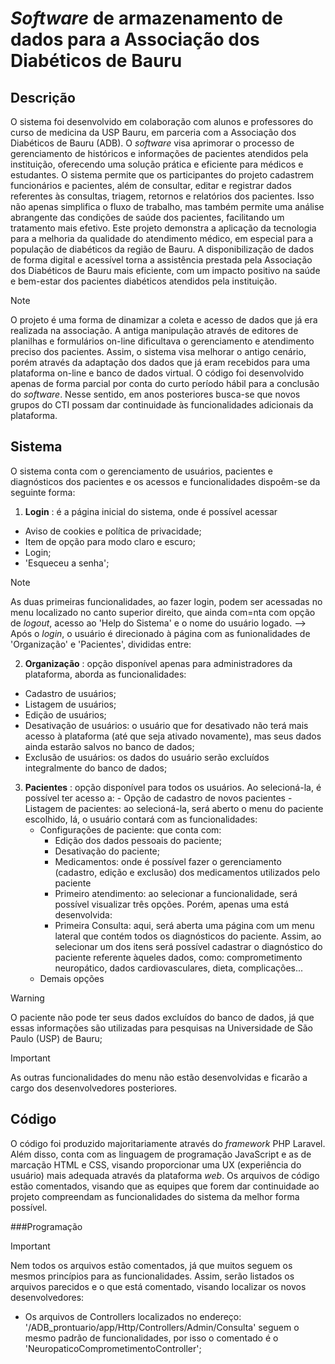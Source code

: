 # *Software* de armazenamento de dados para a Associação dos Diabéticos de Bauru

## Descrição

  O sistema foi desenvolvido em colaboração com alunos e professores do curso de medicina da USP Bauru, em parceria com a Associação dos Diabéticos de Bauru (ADB). O *software* visa aprimorar o processo de gerenciamento de históricos e informações de pacientes atendidos pela instituição, oferecendo uma solução prática e eficiente para médicos e estudantes. O sistema permite que os participantes do projeto cadastrem funcionários e pacientes, além de consultar, editar e registrar dados referentes às consultas, triagem, retornos e relatórios dos pacientes. Isso não apenas simplifica o fluxo de trabalho, mas também permite uma análise abrangente das condições de saúde dos pacientes, facilitando um tratamento mais efetivo. Este projeto demonstra a aplicação da tecnologia para a melhoria da qualidade do atendimento médico, em especial para a população de diabéticos da região de Bauru. A disponibilização de dados de forma digital e acessível torna a assistência prestada pela Associação dos Diabéticos de Bauru mais eficiente, com um impacto positivo na saúde e bem-estar dos pacientes diabéticos atendidos pela instituição.
  
> [!NOTE]
> O projeto é uma forma de dinamizar a coleta e acesso de dados que já era realizada na associação.
> A antiga manipulação através de editores de planilhas e formulários on-line dificultava o gerenciamento e atendimento preciso dos pacientes. Assim, o sistema visa melhorar o antigo cenário, porém através da adaptação dos dados que já eram recebidos para uma plataforma on-line e banco de dados virtual.
> O código foi desenvolvido apenas de forma parcial por conta do curto período hábil para a conclusão do *software*. Nesse sentido, em anos posteriores busca-se que novos grupos do CTI possam dar continuidade às funcionalidades adicionais da plataforma.  


## Sistema

  O sistema conta com o gerenciamento de usuários, pacientes e diagnósticos dos pacientes e os acessos e funcionalidades dispoêm-se da seguinte forma:
  1. **Login** : é a página inicial do sistema, onde é possível acessar
   - Aviso de cookies e política de privacidade;
   - Item de opção para modo claro e escuro;
   - Login;
   - 'Esqueceu a senha';
  > [!NOTE]
  > As duas primeiras funcionalidades, ao fazer login, podem ser acessadas no menu localizado no canto superior direito, que ainda com=nta com opção de *logout*, acesso ao 'Help do Sistema' e o nome do usuário logado.
  --> Após o *login*, o usuário é direcionado à página com as funionalidades de 'Organização' e 'Pacientes', divididas entre:
     
  2. **Organização** : opção disponível apenas para administradores da plataforma, aborda as funcionalidades:
   - Cadastro de usuários;
   - Listagem de usuários;
   - Edição de usuários;
   - Desativação de usuários: o usuário que for desativado não terá mais acesso à plataforma (até que seja ativado novamente), mas seus dados ainda estarão salvos no banco de dados;
   - Exclusão de usuários: os dados do usuário serão excluídos integralmente do banco de dados;
   3. **Pacientes** : opção disponível para todos os usuários. Ao selecioná-la, é possível ter acesso a:
    - Opção de cadastro de novos pacientes
    - Listagem de pacientes: ao selecioná-la, será aberto o menu do paciente escolhido, lá, o usuário contará com as funcionalidades:
       - Configurações de paciente: que conta com:
         - Edição dos dados pessoais do paciente;
         - Desativação do paciente;
         - Medicamentos: onde é possível fazer o gerenciamento (cadastro, edição e exclusão) dos medicamentos utilizados pelo paciente
         - Primeiro atendimento: ao selecionar a funcionalidade, será possível visualizar três opções. Porém, apenas uma está desenvolvida:
         - Primeira Consulta: aqui, será aberta uma página com um menu lateral que contém todos os diagnósticos do paciente. Assim, ao selecionar um dos itens será possível cadastrar o diagnóstico do paciente referente àqueles dados, como: comprometimento neuropático, dados cardiovasculares, dieta, complicações...
      - Demais opções
> [!WARNING]
>  O paciente não pode ter seus dados excluídos do banco de dados, já que essas informações são utilizadas para pesquisas na Universidade de São Paulo (USP) de Bauru;
      
> [!IMPORTANT]
>  As outras funcionalidades do menu não estão desenvolvidas e ficarão a cargo dos desenvolvedores posteriores.
     

## Código 

  O código foi produzido majoritariamente através do *framework* PHP Laravel. Além disso, conta com as linguagem de programação JavaScript e as de marcação HTML e CSS, visando proporcionar uma UX (experiência do usuário) mais adequada através da plataforma *web*.
  Os arquivos de código estão comentados, visando que as equipes que forem dar continuidade ao projeto compreendam as funcionalidades do sistema da melhor forma possível.

###Programação
  
> [!IMPORTANT]
> Nem todos os arquivos estão comentados, já que muitos seguem os mesmos princípios para as funcionalidades. Assim, serão listados os arquivos parecidos e o que está comentado, visando localizar os novos desenvolvedores:

   - Os arquivos de Controllers localizados no endereço: '/ADB_prontuario/app/Http/Controllers/Admin/Consulta' seguem o mesmo padrão de funcionalidades, por isso o comentado é o 'NeuropaticoComprometimentoController'; 



[^1]: Os desenvolvedores responsáveis pela conclusão do sistema e de suas documentações foram os alunos do grupo de TCC Info Práx do Colégio Técnico Industrial "Prof. Isaac Portal Roldán" (UNESP) de Bauru. 
